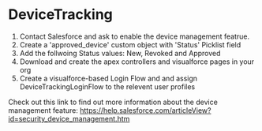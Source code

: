 # DeviceTracking

1. Contact Salesforce and ask to enable the device management featrue. 
2. Create a 'approved_device' custom object with 'Status' Picklist field
3. Add the follwoing Status values: New, Revoked and Approved
4. Download and create the apex controllers and visualforce pages in your org
5. Create a visualforce-based Login Flow and and assign DeviceTrackingLoginFlow to the relevent user profiles



Check out this link to find out more information about the device management feature: 
https://help.salesforce.com/articleView?id=security_device_management.htm
